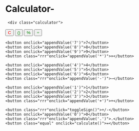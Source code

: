 # Calculator-
<!DOCTYPE html>
<html lang="en">
<head>
  <meta charset="UTF-8">
  <title>Calculator</title>
  </head>
<body>
  
     <div class="calculator">
  <div class="display" id="display"></div>
       
      

  <div class="buttons">
    <button class="kgf"onclick="clearDisplay()">C</button>
    <button class="rrr"onclick="appendValue('()')">()</button>
    <button class="rrr"onclick="appendValue('%')">%</button>
    <button class="rrr"onclick="appendValue('/')">÷</button>
    
    <button onclick="appendValue('7')">7</button>
    <button onclick="appendValue('8')">8</button>
    <button onclick="appendValue('9')">9</button>
    <button class="rrr"onclick="appendValue('*')">×</button>
    
    <button onclick="appendValue('4')">4</button>
    <button onclick="appendValue('5')">5</button>
    <button onclick="appendValue('6')">6</button>
    <button class="rrr"onclick="appendValue('-')">−</button>
    
    <button onclick="appendValue('1')">1</button>
    <button onclick="appendValue('2')">2</button>
    <button onclick="appendValue('3')">3</button>
    <button class="rrr"onclick="appendValue('+')">+</button>
    
    <button class="rrr"onclick="toggleSign()">+/-</button>
    <button onclick="appendValue('0')">0</button>
    <button class="rrr"onclick="appendValue('.')">.</button>
    <button class="equal" onclick="calculate()">=</button>
  </div>
</div>
  <style>
  .kgf {
    color:red;
  }
  .rrr {
    color: green;
  }
  .calculator {
  width: 300px;
  margin: 30px auto;
  padding: 20px;
  background: #f2f2f2;
  border-radius: 20px;
  box-shadow: 0 0 15px #aaa;
}

.display {
  background: white;
  padding: 20px;
  font-size: 28px;
  text-align: right;
  border-radius: 10px;
  margin-bottom: 10px;
  min-height: 40px;
  border: 1px solid #ccc;
}

.buttons {
  display: grid;
  grid-template-columns: repeat(4, 1fr);
  gap: 10px;
}

button {
  padding: 20px;
  font-size: 20px;
  border: none;
  border-radius: 50%;
  background: white;
  color: black;
  box-shadow: 0 2px 5px rgba(0,0,0,0.2);
  transition: 0.2s;
}

button:hover {
  background: #e6e6e6;
}

.equal {
  background: green;
  color: white;
  border-radius: 50%;
}
  button:hover {
    background: #00ff00;
  }
  </style>
  <script>
  let display = document.getElementById('display');

function appendValue(value) {
  display.innerText += value;
}

function clearDisplay() {
  display.innerText = "";
}

function calculate() {
  try {
    display.innerText = eval(display.innerText);
  } catch {
    display.innerText = "Error";
  }
}

function toggleSign() {
  if (display.innerText.startsWith("-")) {
    display.innerText = display.innerText.slice(1);
  } else {
    display.innerText = "-" + display.innerText;
  }
}
  </script>
  
</body>
</html>
